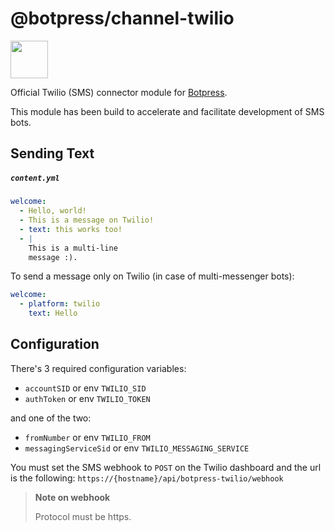 # @botpress/channel-twilio

<img src="https://cdn.rawgit.com/botpress/botpress/7e007114/assets/supports_UMM.png" height="60px" />

Official Twilio (SMS) connector module for [Botpress](http://github.com/botpress/botpress).

This module has been build to accelerate and facilitate development of SMS bots.

## Sending Text
##### `content.yml`

```yaml
welcome:
  - Hello, world!
  - This is a message on Twilio!
  - text: this works too!
  - |
    This is a multi-line
    message :).
```

To send a message only on Twilio (in case of multi-messenger bots):

```yaml
welcome:
  - platform: twilio
    text: Hello
```

## Configuration

There's 3 required configuration variables:

- `accountSID` or env `TWILIO_SID`
- `authToken` or env `TWILIO_TOKEN`

and one of the two:
- `fromNumber` or env `TWILIO_FROM`
- `messagingServiceSid` or env `TWILIO_MESSAGING_SERVICE`

You must set the SMS webhook to `POST` on the Twilio dashboard and the url is the following:
`https://{hostname}/api/botpress-twilio/webhook`

> **Note on webhook**
>
> Protocol must be https.
